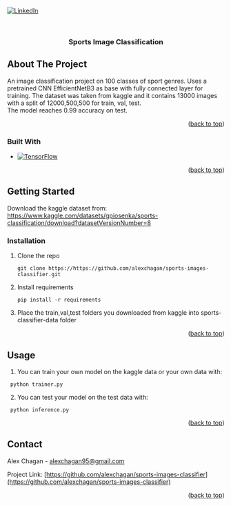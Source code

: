 

[![LinkedIn][linkedin-shield]][linkedin-url]

<!-- PROJECT LOGO -->
<br />
<div align="center">
 
  <h3 align="center">Sports Image Classification</h3>
 
</div>



<!-- ABOUT THE PROJECT -->
## About The Project
An image classification project on 100 classes of sport genres. Uses a pretrained CNN EfficientNetB3 as base with fully connected layer for training. 
The dataset was taken from kaggle and it contains 13000 images with a split of 12000,500,500 for train, val, test.  
The model reaches 0.99 accuracy on test.

<p align="right">(<a href="#readme-top">back to top</a>)</p>



### Built With

* [![TensorFlow][TensorFlow.js]][TensorFlow-url]

<p align="right">(<a href="#readme-top">back to top</a>)</p>



<!-- GETTING STARTED -->
## Getting Started

Download the kaggle dataset from: https://www.kaggle.com/datasets/gpiosenka/sports-classification/download?datasetVersionNumber=8 
 

### Installation


1. Clone the repo
   ```
   git clone https://https://github.com/alexchagan/sports-images-classifier.git
   ```
2. Install requirements
   ```
   pip install -r requirements
   ```
3. Place the train,val,test folders you downloaded from kaggle into sports-classifier-data folder 

<p align="right">(<a href="#readme-top">back to top</a>)</p>



<!-- USAGE EXAMPLES -->
## Usage

1. You can train your own model on the kaggle data or your own data with:
  ```
   python trainer.py
  ```

2. You can test your model on the test data with:
  ```
   python inference.py
  ```

<p align="right">(<a href="#readme-top">back to top</a>)</p>



<!-- CONTACT -->
## Contact

Alex Chagan  - alexchagan95@gmail.com

Project Link: [https://github.com/alexchagan/sports-images-classifier](https://github.com/alexchagan/sports-images-classifier)

<p align="right">(<a href="#readme-top">back to top</a>)</p>

<!-- MARKDOWN LINKS & IMAGES -->
<!-- https://www.markdownguide.org/basic-syntax/#reference-style-links -->
[linkedin-shield]: https://img.shields.io/badge/-LinkedIn-black.svg?style=for-the-badge&logo=linkedin&colorB=555
[linkedin-url]: https://www.linkedin.com/in/alex-chagan-a243221b6/
[TensorFlow-url]: https://www.tensorflow.org/
[TensorFlow.js]: https://avatars.githubusercontent.com/u/28029853?s=280&v=4

